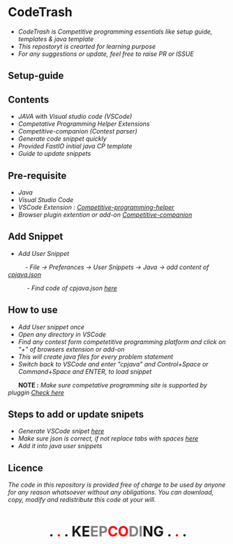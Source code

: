 # CodeTrash

- *CodeTrash is Competitive programming essentials like setup guide, templates & java template*
- *This repostoryt is crearted for learning purpose* 
- *For any suggestions or update, feel free to raise PR or ISSUE*

## Setup-guide
## Contents

- *JAVA* with *Visual studio code (VSCode)*
- *Competative Programming Helper Extensions*
- *Competitive-companion (Contest parser)*
- *Generate code snippet quickly*
- *Provided FastIO initial java CP template*
- *Guide to update snippets*


## Pre-requisite

- *Java*
- *Visual Studio Code*
- *VSCode Extension : [Competitive-programming-helper](https://marketplace.visualstudio.com/items?itemName=DivyanshuAgrawal.competitive-programming-helper)*
- *Browser plugin extention or add-on [Competitive-companion](https://github.com/jmerle/competitive-companion)*

## Add Snippet

-  *Add User Snippet*

&nbsp;&nbsp;&nbsp;&nbsp;&nbsp;&nbsp;&nbsp;&nbsp;&nbsp; *- File -> Preferances -> User Snippets -> Java -> add content of [cpjava.json](https://github.com/mayurvpatil/codeTrash/blob/master/cpjava.json)* 

&nbsp;&nbsp;&nbsp;&nbsp;&nbsp;&nbsp;&nbsp;&nbsp;&nbsp;&nbsp; *- Find code of cpjava.json [here](https://github.com/mayurvpatil/codeTrash/blob/master/javaLibrary/InitialTemplate.java)*



## How to use 

- *Add User snippet once* 
- *Open any directory in VSCode*
- *Find any contest form competetitive programming platform and click on "+" of browsers extension or add-on*
- *This will create java files for every problem statement*
- *Switch back to VSCode and enter "cpjava" and Control+Space or Command+Space and ENTER, to load snippet*

&nbsp;&nbsp;&nbsp;&nbsp;&nbsp;&nbsp;**NOTE :** *Make sure competative programming site is supported by pluggin [Check here](https://github.com/jmerle/competitive-companion)*


## Steps to add or update snipets 


- *Generate VSCode snipet [here](https://snippet-generator.app/)*
- *Make sure json is correct, if not replace tabs with spaces [here](https://tabstospaces.com/)*
- *Add it into java user snippets*


## Licence

*The code in this repository is provided free of charge to be used by anyone for any reason whatsoever without any obligations. You can download, copy, modify and redistribute this code at your will.*


&nbsp;&nbsp;
&nbsp;

<p align=center> <b> <font size="+3"> . <font color='red'>.</font> . KE<font color='grey'>EP<font color='red'>CO</font>DI</font>NG .  <font color='red'>.</font> . </font> </b> </p>
